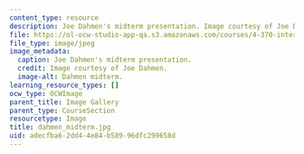 ```yaml
---
content_type: resource
description: Joe Dahmen's midterm presentation. Image courtesy of Joe Dahmen.
file: https://ol-ocw-studio-app-qa.s3.amazonaws.com/courses/4-370-interrogative-design-workshop-fall-2005/adecfba62dd44e84b58996dfc299658d_dahmen_midterm.jpg
file_type: image/jpeg
image_metadata:
  caption: Joe Dahmen's midterm presentation.
  credit: Image courtesy of Joe Dahmen.
  image-alt: Dahmen midterm.
learning_resource_types: []
ocw_type: OCWImage
parent_title: Image Gallery
parent_type: CourseSection
resourcetype: Image
title: dahmen_midterm.jpg
uid: adecfba6-2dd4-4e84-b589-96dfc299658d
---
```

